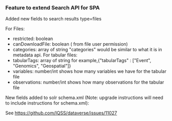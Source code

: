 ### Feature to extend Search API for SPA

Added new fields to search results type=files

For Files:
- restricted: boolean
- canDownloadFile: boolean ( from file user permission)
- categories: array of string "categories" would be similar to what it is in metadata api.
For tabular files:
- tabularTags: array of string for example,{"tabularTags" : ["Event", "Genomics", "Geospatial"]}
- variables: number/int shows how many variables we have for the tabular file
- observations: number/int shows how many observations for the tabular file



New fields added to solr schema.xml (Note: upgrade instructions will need to include instructions for schema.xml):
<field name="fileRestricted" type="boolean" stored="true" indexed="false" multiValued="false"/>
<field name="canDownloadFile" type="boolean" stored="true" indexed="false" multiValued="false"/>
<field name="variableCount" type="plong" stored="true" indexed="false" multiValued="false"/>
<field name="observations" type="plong" stored="true" indexed="false" multiValued="false"/>

See https://github.com/IQSS/dataverse/issues/11027
